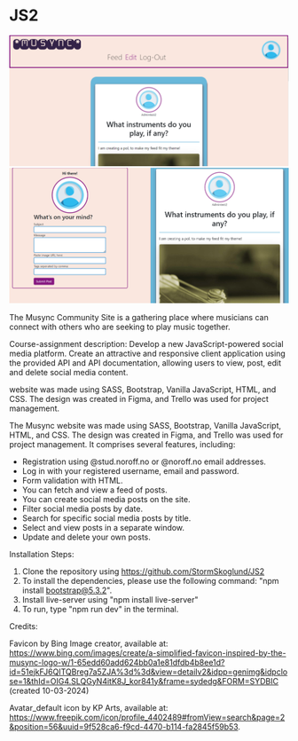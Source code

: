 # JS2

![alt text](/images/Screen2.png)
![alt text](/images/Screen1-min.png)

The Musync Community Site is a gathering place where musicians can connect with others who are seeking to play music together.

Course-assignment description:
Develop a new JavaScript-powered social media platform. Create an attractive and responsive client application using the provided API and API documentation, allowing users to view, post, edit and delete social media content.

website was made using SASS, Bootstrap, Vanilla JavaScript, HTML, and CSS. The design was created in Figma, and Trello was used for project management.

The Musync website was made using SASS, Bootstrap, Vanilla JavaScript, HTML, and CSS. The design was created in Figma, and Trello was used for project management. It comprises several features, including:

- Registration using @stud.noroff.no or @noroff.no email addresses.
- Log in with your registered username, email and password.
- Form validation with HTML.
- You can fetch and view a feed of posts.
- You can create social media posts on the site.
- Filter social media posts by date.
- Search for specific social media posts by title.
- Select and view posts in a separate window.
- Update and delete your own posts.

Installation Steps:

1. Clone the repository using https://github.com/StormSkoglund/JS2
2. To install the dependencies, please use the following command: "npm install bootstrap@5.3.2".
3. Install live-server using "npm install live-server"
4. To run, type "npm run dev" in the terminal.

Credits:

Favicon by Bing Image creator, available at: https://www.bing.com/images/create/a-simplified-favicon-inspired-by-the-musync-logo-w/1-65edd60add624bb0a1e81dfdb4b8ee1d?id=51ejkFJ6QITQBreg7a5ZJA%3d%3d&view=detailv2&idpp=genimg&idpclose=1&thId=OIG4.SLQGyN4itK8J_kor841y&frame=sydedg&FORM=SYDBIC (created 10-03-2024)

Avatar_default icon by KP Arts, available at: https://www.freepik.com/icon/profile_4402489#fromView=search&page=2&position=56&uuid=9f528ca6-f9cd-4470-b114-fa2845f59b53.
